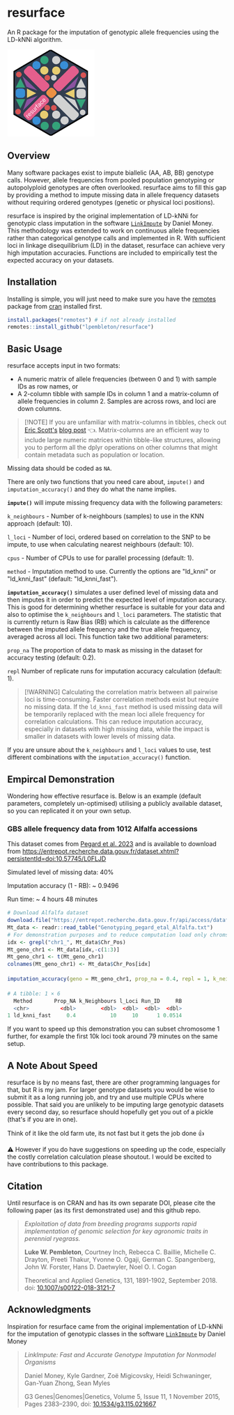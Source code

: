# resurface

An R package for the imputation of genotypic allele frequencies using the LD-kNNi algorithm.

<img src="man/figures/resurface_high_200ms.gif" height="200"/>

## Overview

Many software packages exist to impute biallelic (AA, AB, BB) genotype calls.
However, allele frequencies from pooled population genotyping or autopolyploid genotypes are often overlooked.
resurface aims to fill this gap by providing a method to impute missing data in allele frequency datasets without requiring ordered genotypes (genetic or physical loci positions).

resurface is inspired by the original implementation of LD-kNNi for genotypic class imputation in the software [`LinkImpute`](http://www.cultivatingdiversity.org/software.html) by Daniel Money.
This methodology was extended to work on continuous allele frequencies rather than categorical genotype calls and implemented in R.
With sufficient loci in linkage disequilibrium (LD) in the dataset, resurface can achieve very high imputation accuracies.
Functions are included to empirically test the expected accuracy on your datasets.

## Installation

Installing is simple, you will just need to make sure you have the [remotes](https://github.com/r-lib/remotes) package from [cran](https://cran.r-project.org/web/packages/remotes/index.html) installed first.

``` r
install.packages("remotes") # if not already installed
remotes::install_github("lpembleton/resurface")
```

## Basic Usage

resurface accepts input in two formats:

-   A numeric matrix of allele frequencies (between 0 and 1) with sample IDs as row names, or
-   A 2-column tibble with sample IDs in column 1 and a matrix-column of allele frequencies in column 2. Samples are across rows, and loci are down columns.

> [!NOTE] If you are unfamiliar with matrix-columns in tibbles, check out [Eric Scott's](https://github.com/Aariq) [blog post](https://ericrscott.com/posts/2020-12-11-matrix-columns/) 👈.
> Matrix-columns are an efficient way to include large numeric matrices within tibble-like structures, allowing you to perform all the dplyr operations on other columns that might contain metadata such as population or location.

Missing data should be coded as `NA`.

There are only two functions that you need care about, `impute()` and `imputation_accuracy()` and they do what the name implies.

**`impute()`** will impute missing frequency data with the following parameters:

`k_neighbours` - Number of k-neighbours (samples) to use in the KNN approach (default: 10).

`l_loci` - Number of loci, ordered based on correlation to the SNP to be impute, to use when calculating nearest neighbours (default: 10).

`cpus` - Number of CPUs to use for parallel processing (default: 1).

`method` - Imputation method to use.
Currently the options are "ld_knni" or "ld_knni_fast" (default: "ld_knni_fast").

**`imputation_accuracy()`** simulates a user defined level of missing data and then imputes it in order to predict the expected level of imputation accuracy.
This is good for determining whether resurface is suitable for your data and also to optimise the `k_neighbours` and `l_loci` parameters.
The statistic that is currently return is Raw Bias (RB) which is calculate as the difference between the imputed allele frequency and the true allele frequency, averaged across all loci.
This function take two additional parameters:

`prop_na` The proportion of data to mask as missing in the dataset for accuracy testing (default: 0.2).

`repl` Number of replicate runs for imputation accuracy calculation (default: 1).

> [!WARNING] Calculating the correlation matrix between all pairwise loci is time-consuming.
> Faster correlation methods exist but require no missing data.
> If the `ld_knni_fast` method is used missing data will be temporarily replaced with the mean loci allele frequency for correlation calculations.
> This can reduce imputation accuracy, especially in datasets with high missing data, while the impact is smaller in datasets with lower levels of missing data.

If you are unsure about the `k_neighbours` and `l_loci` values to use, test different combinations with the `imputation_accuracy()` function.

## Empircal Demonstration

Wondering how effective resurface is.
Below is an example (default parameters, completely un-optimised) utilising a publicly available dataset, so you can replicated it on your own setup.

### GBS allele frequency data from 1012 Alfalfa accessions

This dataset comes from [Pegard et al. 2023](https://doi.org/10.3389/fpls.2023.1196134) and is available to download from <https://entrepot.recherche.data.gouv.fr/dataset.xhtml?persistentId=doi:10.57745/L0FLJD>

Simulated level of missing data: 40%

Imputation accuracy (1 - RB): \~ 0.9496

Run time: \~ 4 hours 48 minutes

``` r
# Download Alfalfa dataset
download.file("https://entrepot.recherche.data.gouv.fr/api/access/datafile/:persistentId?persistentId=doi:10.57745/D8Q141", destfile = "Genotyping_pegard_etal_Alfalfa.txt")
Mt_data <- readr::read_table("Genotyping_pegard_etal_Alfalfa.txt")
# For demonstration purposes and to reduce computation load only chromsome 1 is imputed
idx <- grepl("chr1_", Mt_data$Chr_Pos)
Mt_geno_chr1 <- Mt_data[idx,-c(1:3)]
Mt_geno_chr1 <- t(Mt_geno_chr1)
colnames(Mt_geno_chr1) <- Mt_data$Chr_Pos[idx]

imputation_accuracy(geno = Mt_geno_chr1, prop_na = 0.4, repl = 1, k_neighbours = 20, l_loci = 10, cpus = 6, mem = 20, method = "ld_knni_fast")

# A tibble: 1 × 6
  Method       Prop_NA k_Neighbours l_Loci Run_ID     RB
  <chr>          <dbl>        <dbl>  <dbl>  <dbl>  <dbl>
1 ld_knni_fast     0.4           10     10      1 0.0514
```

If you want to speed up this demonstration you can subset chromosome 1 further, for example the first 10k loci took around 79 minutes on the same setup.

## A Note About Speed

resurface is by no means fast, there are other programming languages for that, but R is my jam.
For larger genotype datasets you would be wise to submit it as a long running job, and try and use multiple CPUs where possible.
That said you are unlikely to be imputing large genotypic datasets every second day, so resurface should hopefully get you out of a pickle (that's if you are in one).

Think of it like the old farm ute, its not fast but it gets the job done 👍

⚠️ However if you do have suggestions on speeding up the code, especially the costly correlation calculation please shoutout.
I would be excited to have contributions to this package.

## Citation

Until resurface is on CRAN and has its own separate DOI, please cite the following paper (as its first demonstrated use) and this github repo.

> *Exploitation of data from breeding programs supports rapid implementation of genomic selection for key agronomic traits in perennial ryegrass.*
>
> **Luke W. Pembleton**, Courtney Inch, Rebecca C. Baillie, Michelle C. Drayton, Preeti Thakur, Yvonne O. Ogaji, German C. Spangenberg, John W. Forster, Hans D. Daetwyler, Noel O. I. Cogan
>
> Theoretical and Applied Genetics, 131, 1891-1902, September 2018.
> doi: [10.1007/s00122-018-3121-7](https://doi.org/10.1007/s00122-018-3121-7)


## Acknowledgments

Inspiration for resurface came from the original implementation of LD-kNNi for the imputation of genotypic classes in the software [`LinkImpute`](http://www.cultivatingdiversity.org/software.html) by Daniel Money

> *LinkImpute: Fast and Accurate Genotype Imputation for Nonmodel Organisms*
>
> Daniel Money, Kyle Gardner, Zoë Migicovsky, Heidi Schwaninger, Gan-Yuan Zhong, Sean Myles
>
> G3 Genes\|Genomes\|Genetics, Volume 5, Issue 11, 1 November 2015, Pages 2383–2390, doi: [10.1534/g3.115.021667](https://doi.org/10.1534/g3.115.021667)
